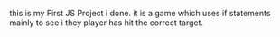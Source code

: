 this is my First JS Project i done.
it is a game which uses if statements mainly to see i they player has hit the correct target.
